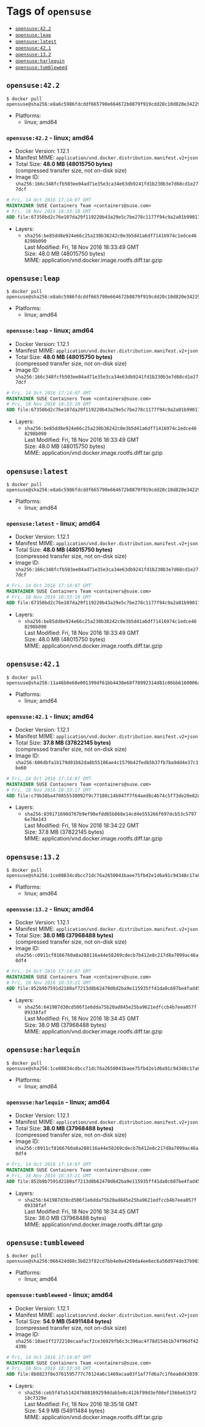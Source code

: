 <!-- THIS FILE IS GENERATED VIA './update-remote.sh' -->

# Tags of `opensuse`

-	[`opensuse:42.2`](#opensuse422)
-	[`opensuse:leap`](#opensuseleap)
-	[`opensuse:latest`](#opensuselatest)
-	[`opensuse:42.1`](#opensuse421)
-	[`opensuse:13.2`](#opensuse132)
-	[`opensuse:harlequin`](#opensuseharlequin)
-	[`opensuse:tumbleweed`](#opensusetumbleweed)

## `opensuse:42.2`

```console
$ docker pull opensuse@sha256:e8a6c5986fdcddf665790e664672b0879f919cdd20c10d820e3422909cd81fd5
```

-	Platforms:
	-	linux; amd64

### `opensuse:42.2` - linux; amd64

-	Docker Version: 1.12.1
-	Manifest MIME: `application/vnd.docker.distribution.manifest.v2+json`
-	Total Size: **48.0 MB (48015750 bytes)**  
	(compressed transfer size, not on-disk size)
-	Image ID: `sha256:166c348fcfb503ee04ad71e35e3ca34e63db9241fd1b230b3e7d68cd1e277dcf`

```dockerfile
# Fri, 14 Oct 2016 17:14:07 GMT
MAINTAINER SUSE Containers Team <containers@suse.com>
# Fri, 18 Nov 2016 18:33:10 GMT
ADD file:67350bd2c76e107da29f119220b43a29e5c7be278c1177f94c9a2a01b99017c5 in / 
```

-	Layers:
	-	`sha256:be85dd8e924e66c25a230b38242c0e3b5d41a6df71416974c1edce468298b090`  
		Last Modified: Fri, 18 Nov 2016 18:33:49 GMT  
		Size: 48.0 MB (48015750 bytes)  
		MIME: application/vnd.docker.image.rootfs.diff.tar.gzip

## `opensuse:leap`

```console
$ docker pull opensuse@sha256:e8a6c5986fdcddf665790e664672b0879f919cdd20c10d820e3422909cd81fd5
```

-	Platforms:
	-	linux; amd64

### `opensuse:leap` - linux; amd64

-	Docker Version: 1.12.1
-	Manifest MIME: `application/vnd.docker.distribution.manifest.v2+json`
-	Total Size: **48.0 MB (48015750 bytes)**  
	(compressed transfer size, not on-disk size)
-	Image ID: `sha256:166c348fcfb503ee04ad71e35e3ca34e63db9241fd1b230b3e7d68cd1e277dcf`

```dockerfile
# Fri, 14 Oct 2016 17:14:07 GMT
MAINTAINER SUSE Containers Team <containers@suse.com>
# Fri, 18 Nov 2016 18:33:10 GMT
ADD file:67350bd2c76e107da29f119220b43a29e5c7be278c1177f94c9a2a01b99017c5 in / 
```

-	Layers:
	-	`sha256:be85dd8e924e66c25a230b38242c0e3b5d41a6df71416974c1edce468298b090`  
		Last Modified: Fri, 18 Nov 2016 18:33:49 GMT  
		Size: 48.0 MB (48015750 bytes)  
		MIME: application/vnd.docker.image.rootfs.diff.tar.gzip

## `opensuse:latest`

```console
$ docker pull opensuse@sha256:e8a6c5986fdcddf665790e664672b0879f919cdd20c10d820e3422909cd81fd5
```

-	Platforms:
	-	linux; amd64

### `opensuse:latest` - linux; amd64

-	Docker Version: 1.12.1
-	Manifest MIME: `application/vnd.docker.distribution.manifest.v2+json`
-	Total Size: **48.0 MB (48015750 bytes)**  
	(compressed transfer size, not on-disk size)
-	Image ID: `sha256:166c348fcfb503ee04ad71e35e3ca34e63db9241fd1b230b3e7d68cd1e277dcf`

```dockerfile
# Fri, 14 Oct 2016 17:14:07 GMT
MAINTAINER SUSE Containers Team <containers@suse.com>
# Fri, 18 Nov 2016 18:33:10 GMT
ADD file:67350bd2c76e107da29f119220b43a29e5c7be278c1177f94c9a2a01b99017c5 in / 
```

-	Layers:
	-	`sha256:be85dd8e924e66c25a230b38242c0e3b5d41a6df71416974c1edce468298b090`  
		Last Modified: Fri, 18 Nov 2016 18:33:49 GMT  
		Size: 48.0 MB (48015750 bytes)  
		MIME: application/vnd.docker.image.rootfs.diff.tar.gzip

## `opensuse:42.1`

```console
$ docker pull opensuse@sha256:11a46b0e68e001399df61bb4430e68f78992314d81c06bb6160006a8a68fd1fb
```

-	Platforms:
	-	linux; amd64

### `opensuse:42.1` - linux; amd64

-	Docker Version: 1.12.1
-	Manifest MIME: `application/vnd.docker.distribution.manifest.v2+json`
-	Total Size: **37.8 MB (37822145 bytes)**  
	(compressed transfer size, not on-disk size)
-	Image ID: `sha256:606dbfa1b179d01b62da8b55186ae4c1579b42fedb5b37fb7ba9dd4e37c1be60`

```dockerfile
# Fri, 14 Oct 2016 17:14:07 GMT
MAINTAINER SUSE Containers Team <containers@suse.com>
# Fri, 18 Nov 2016 18:33:17 GMT
ADD file:c79b38ba470855530092f9c77180c14b047f7f64aed8c4b74c5f73de20e82dfd in / 
```

-	Layers:
	-	`sha256:839171690d767b9ef98efdd65b868e14cd4e555266f697dcb53c57976e78e143`  
		Last Modified: Fri, 18 Nov 2016 18:34:22 GMT  
		Size: 37.8 MB (37822145 bytes)  
		MIME: application/vnd.docker.image.rootfs.diff.tar.gzip

## `opensuse:13.2`

```console
$ docker pull opensuse@sha256:1ce08834cdbcc71dc76a2650041baee75fb42e1d6a91c94348c17a8329245b5b
```

-	Platforms:
	-	linux; amd64

### `opensuse:13.2` - linux; amd64

-	Docker Version: 1.12.1
-	Manifest MIME: `application/vnd.docker.distribution.manifest.v2+json`
-	Total Size: **38.0 MB (37968488 bytes)**  
	(compressed transfer size, not on-disk size)
-	Image ID: `sha256:c0911cf8166760a8a288116a44e58269cdecb7b412e8c217d8a7099ac46a0df4`

```dockerfile
# Fri, 14 Oct 2016 17:14:07 GMT
MAINTAINER SUSE Containers Team <containers@suse.com>
# Fri, 18 Nov 2016 18:33:21 GMT
ADD file:852b9b7591d2180af7213d8b62470d6d2ba9e115935ff41da0c607be4fad4534 in / 
```

-	Layers:
	-	`sha256:641987d30cd506f1e6dda75b20ad845e25ba9621edfccb4b7eea057f09338faf`  
		Last Modified: Fri, 18 Nov 2016 18:34:45 GMT  
		Size: 38.0 MB (37968488 bytes)  
		MIME: application/vnd.docker.image.rootfs.diff.tar.gzip

## `opensuse:harlequin`

```console
$ docker pull opensuse@sha256:1ce08834cdbcc71dc76a2650041baee75fb42e1d6a91c94348c17a8329245b5b
```

-	Platforms:
	-	linux; amd64

### `opensuse:harlequin` - linux; amd64

-	Docker Version: 1.12.1
-	Manifest MIME: `application/vnd.docker.distribution.manifest.v2+json`
-	Total Size: **38.0 MB (37968488 bytes)**  
	(compressed transfer size, not on-disk size)
-	Image ID: `sha256:c0911cf8166760a8a288116a44e58269cdecb7b412e8c217d8a7099ac46a0df4`

```dockerfile
# Fri, 14 Oct 2016 17:14:07 GMT
MAINTAINER SUSE Containers Team <containers@suse.com>
# Fri, 18 Nov 2016 18:33:21 GMT
ADD file:852b9b7591d2180af7213d8b62470d6d2ba9e115935ff41da0c607be4fad4534 in / 
```

-	Layers:
	-	`sha256:641987d30cd506f1e6dda75b20ad845e25ba9621edfccb4b7eea057f09338faf`  
		Last Modified: Fri, 18 Nov 2016 18:34:45 GMT  
		Size: 38.0 MB (37968488 bytes)  
		MIME: application/vnd.docker.image.rootfs.diff.tar.gzip

## `opensuse:tumbleweed`

```console
$ docker pull opensuse@sha256:066424d88c3b823f82cd7bb4e0e4269da4ee6ec6a56d974de37b9836c3509bc1
```

-	Platforms:
	-	linux; amd64

### `opensuse:tumbleweed` - linux; amd64

-	Docker Version: 1.12.1
-	Manifest MIME: `application/vnd.docker.distribution.manifest.v2+json`
-	Total Size: **54.9 MB (54911484 bytes)**  
	(compressed transfer size, not on-disk size)
-	Image ID: `sha256:10ae1ff272210ecaafacf2ce36929fb6c3c396ac4f78d154b1b74f96df42439b`

```dockerfile
# Fri, 14 Oct 2016 17:14:07 GMT
MAINTAINER SUSE Containers Team <containers@suse.com>
# Fri, 18 Nov 2016 18:33:30 GMT
ADD file:8b8823f8e3761595777c70124a6c1469acaa03f1af7fd6a7c1f6ea8d43039166 in / 
```

-	Layers:
	-	`sha256:ceb5f47a514247b88169259ddab5e0c4126f99d3ef08ef1566e615f218c7329e`  
		Last Modified: Fri, 18 Nov 2016 18:35:18 GMT  
		Size: 54.9 MB (54911484 bytes)  
		MIME: application/vnd.docker.image.rootfs.diff.tar.gzip
